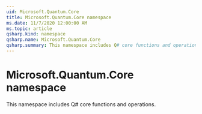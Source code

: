 ```yaml
---
uid: Microsoft.Quantum.Core
title: Microsoft.Quantum.Core namespace
ms.date: 11/7/2020 12:00:00 AM
ms.topic: article
qsharp.kind: namespace
qsharp.name: Microsoft.Quantum.Core
qsharp.summary: This namespace includes Q# core functions and operations.
---
```


# Microsoft.Quantum.Core namespace

This namespace includes Q# core functions and operations.

